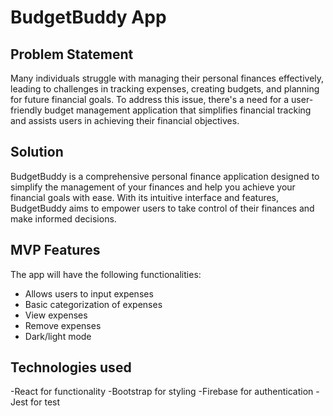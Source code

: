 # BudgetBuddy App

## Problem Statement
Many individuals struggle with managing their personal finances effectively, leading to challenges in tracking expenses, creating budgets, and planning for future financial goals. To address this issue, there's a need for a user-friendly budget management application that simplifies financial tracking and assists users in achieving their financial objectives.

## Solution
BudgetBuddy is a comprehensive personal finance application designed to simplify the management of your finances and help you achieve your financial goals with ease. With its intuitive interface and features, BudgetBuddy aims to empower users to take control of their finances and make informed decisions.

## MVP Features
The app will have the following functionalities:
- Allows users to input expenses
- Basic categorization of expenses
- View expenses
- Remove expenses
- Dark/light mode

## Technologies used
-React for functionality
-Bootstrap for styling
-Firebase for authentication
-Jest for test

